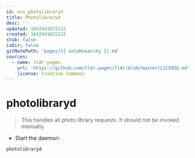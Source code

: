 ```yaml
---
id: osx.photolibraryd
title: Photolibraryd
desc: ''
updated: 1642441815122
created: 1642441815122
stub: false
isDir: false
gitNotePath: 'pages/{{ noteHiearchy }}.md'
sources:
  - name: tldr-pages
    url: 'https://github.com/tldr-pages/tldr/blob/master/LICENSE.md'
    license: Creative Commons
---
```

# photolibraryd

> This handles all photo library requests.
> It should not be invoked manually.

- Start the daemon:

`photolibraryd`

